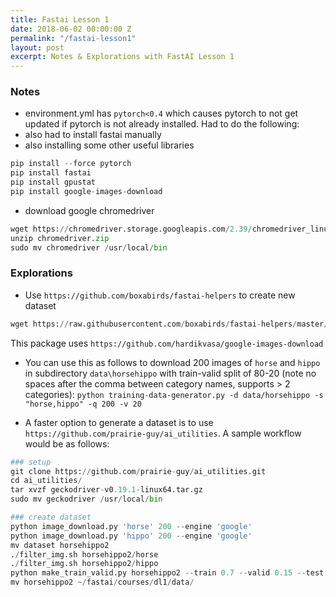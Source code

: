 ```yaml
---
title: Fastai Lesson 1
date: 2018-06-02 00:00:00 Z
permalink: "/fastai-lesson1"
layout: post
excerpt: Notes & Explorations with FastAI Lesson 1
---
```


### Notes
* environment.yml has `pytorch<0.4` which causes pytorch to not get updated if pytorch is not already installed. Had to do the following:
* also had to install fastai manually
* also installing some other useful libraries
```python
pip install --force pytorch
pip install fastai
pip install gpustat
pip install google-images-download
```
* download google chromedriver
```python
wget https://chromedriver.storage.googleapis.com/2.39/chromedriver_linux64.zip
unzip chromedriver.zip
sudo mv chromedriver /usr/local/bin
```

### Explorations
* Use `https://github.com/boxabirds/fastai-helpers` to create new dataset
```python
wget https://raw.githubusercontent.com/boxabirds/fastai-helpers/master/training-data-generator.py
```
This package uses `https://github.com/hardikvasa/google-images-download`

* You can use this as follows to download 200 images of `horse` and `hippo` in subdirectory `data\horsehippo` with train-valid split of 80-20 (note no spaces after the comma between category names, supports > 2 categories):
 `python training-data-generator.py -d data/horsehippo -s "horse,hippo" -q 200 -v 20`

* A faster option to generate a dataset is to use `https://github.com/prairie-guy/ai_utilities`. A sample workflow would be as follows: 
```python
### setup
git clone https://github.com/prairie-guy/ai_utilities.git
cd ai_utilities/
tar xvzf geckodriver-v0.19.1-linux64.tar.gz
sudo mv geckodriver /usr/local/bin

### create dataset
python image_download.py 'horse' 200 --engine 'google'
python image_download.py 'hippo' 200 --engine 'google'
mv dataset horsehippo2
./filter_img.sh horsehippo2/horse
./filter_img.sh horsehippo2/hippo
python make_train_valid.py horsehippo2 --train 0.7 --valid 0.15 --test 0.15
mv horsehippo2 ~/fastai/courses/dl1/data/
``` 